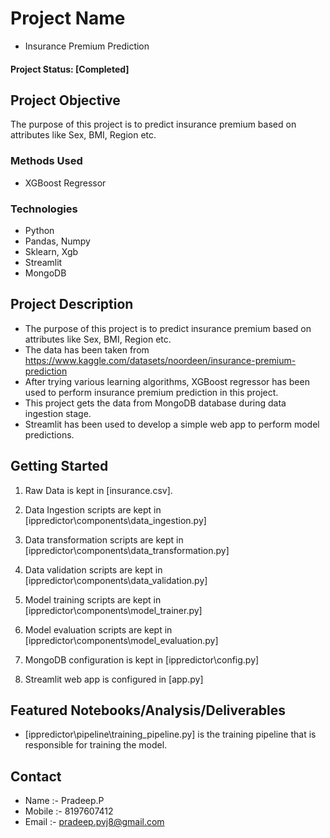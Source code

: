 # Project Name
* Insurance Premium Prediction

#### Project Status: [Completed]

## Project Objective
The purpose of this project is to predict insurance premium based on attributes like Sex, BMI, Region etc.

### Methods Used
* XGBoost Regressor

### Technologies
* Python
* Pandas, Numpy
* Sklearn, Xgb
* Streamlit
* MongoDB

## Project Description
* The purpose of this project is to predict insurance premium based on attributes like Sex, BMI, Region etc.
* The data has been taken from https://www.kaggle.com/datasets/noordeen/insurance-premium-prediction
* After trying various learning algorithms, XGBoost regressor has been used to perform insurance premium prediction in this project.
* This project gets the data from MongoDB database during data ingestion stage.
* Streamlit has been used to develop a simple web app to perform model predictions.

## Getting Started

1. Raw Data is kept in [insurance.csv].

2. Data Ingestion scripts are kept in [ippredictor\components\data_ingestion.py]
    
3. Data transformation scripts are kept in [ippredictor\components\data_transformation.py]

4. Data validation scripts are kept in [ippredictor\components\data_validation.py]

5. Model training scripts are kept in [ippredictor\components\model_trainer.py]

6. Model evaluation scripts are kept in [ippredictor\components\model_evaluation.py]

7. MongoDB configuration is kept in [ippredictor\config.py]

8. Streamlit web app is configured in [app.py]

## Featured Notebooks/Analysis/Deliverables
* [ippredictor\pipeline\training_pipeline.py] is the training pipeline that is responsible for training the model.

## Contact
* Name :- Pradeep.P 
* Mobile :- 8197607412
* Email :- pradeep.pvj8@gmail.com